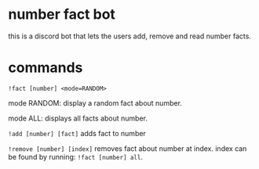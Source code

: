 # number fact bot
this is a discord bot that lets the users add, remove and read number facts.

# commands
`!fact [number] <mode=RANDOM>`

  mode RANDOM: display a random fact about number.
  
  mode ALL: displays all facts about number.
  
`!add [number] [fact]`
  adds fact to number
 
`!remove [number] [index]`
  removes fact about number at index.
  index can be found by running: `!fact [number] all`.
 
